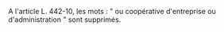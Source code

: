 A l'article L. 442-10, les mots : " ou coopérative d'entreprise ou d'administration " sont supprimés.

